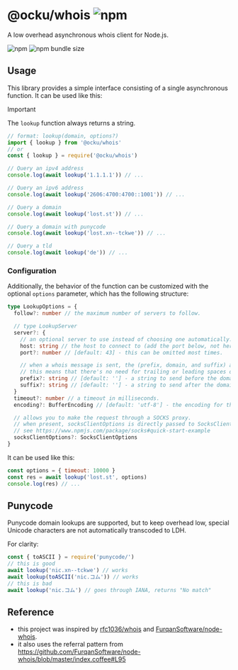 # @ocku/whois ![npm](https://img.shields.io/npm/v/%40ocku%2Fwhois)

A low overhead asynchronous whois client for Node.js.

![npm](https://img.shields.io/npm/dw/%40ocku%2Fwhois)
![npm bundle size](https://img.shields.io/bundlephobia/minzip/%40ocku%2Fwhois)

## Usage

This library provides a simple interface consisting of a single asynchronous function. It can be used like this:

> [!IMPORTANT]  
> The `lookup` function always returns a string.

```js
// format: lookup(domain, options?)
import { lookup } from '@ocku/whois'
// or
const { lookup } = require('@ocku/whois')
```

```js
// Query an ipv4 address
console.log(await lookup('1.1.1.1')) // ...

// Query an ipv6 address
console.log(await lookup('2606:4700:4700::1001')) // ...

// Query a domain
console.log(await lookup('lost.st')) // ...

// Query a domain with punycode
console.log(await lookup('lost.xn--tckwe')) // ...

// Query a tld
console.log(await lookup('de')) // ...
```

### Configuration

Additionally, the behavior of the function can be customized with the optional `options` parameter, which has the following structure:

```ts
type LookupOptions = {
  follow?: number // the maximum number of servers to follow.

  // type LookupServer
  server?: {
    // an optional server to use instead of choosing one automatically.
    host: string // the host to connect to (add the port below, not here!)
    port?: number // [default: 43] - this can be omitted most times.

    // when a whois message is sent, the (prefix, domain, and suffix) are joined by spaces.
    // this means that there's no need for trailing or leading spaces on {prefix} or {suffix}.
    prefix?: string // [default: ''] - a string to send before the domain (eg: '-T dn,ace' or 'n').
    suffix?: string // [default: ''] - a string to send after the domain (uncommon, but here just in case).
  }
  timeout?: number // a timeout in milliseconds.
  encoding?: BufferEncoding // [default: 'utf-8'] - the encoding for the socket to use.

  // allows you to make the request through a SOCKS proxy.
  // when present, socksClientOptions is directly passed to SocksClient.createConnection(1).
  // see https://www.npmjs.com/package/socks#quick-start-example
  socksClientOptions?: SocksClientOptions
}
```

It can be used like this:

```js
const options = { timeout: 10000 }
const res = await lookup('lost.st', options)
console.log(res) // ...
```

## Punycode

Punycode domain lookups are supported, but to keep overhead low, special Unicode characters are not automatically transcoded to LDH.

For clarity:

```js
const { toASCII } = require('punycode/')
// this is good
await lookup('nic.xn--tckwe') // works
await lookup(toASCII('nic.コム')) // works
// this is bad
await lookup('nic.コム') // goes through IANA, returns "No match"
```

## Reference

- this project was inspired by [rfc1036/whois](https://github.com/rfc1036/whois) and [FurqanSoftware/node-whois](https://github.com/FurqanSoftware/node-whois).
- it also uses the referral pattern from https://github.com/FurqanSoftware/node-whois/blob/master/index.coffee#L95
